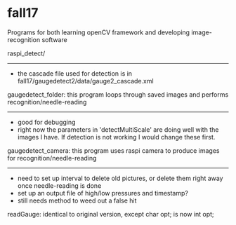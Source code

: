 # fall17
Programs for both learning openCV framework and developing image-recognition software

raspi_detect/

***
- the cascade file used for detection is in fall17/gaugedetect2/data/gauge2_cascade.xml

gaugedetect_folder: this program loops through saved images and performs recognition/needle-reading
*** 
- good for debugging
- right now the parameters in 'detectMultiScale' are doing well with the images I have.
If detection is not working I would change these first.

gaugedetect_camera: this program uses raspi camera to produce images for recognition/needle-reading
*** 
- need to set up interval to delete old pictures, or delete them right away once needle-reading is done
- set up an output file of high/low pressures and timestamp?
- still needs method to weed out a false hit

readGauge: identical to original version, except char opt; is now int opt;